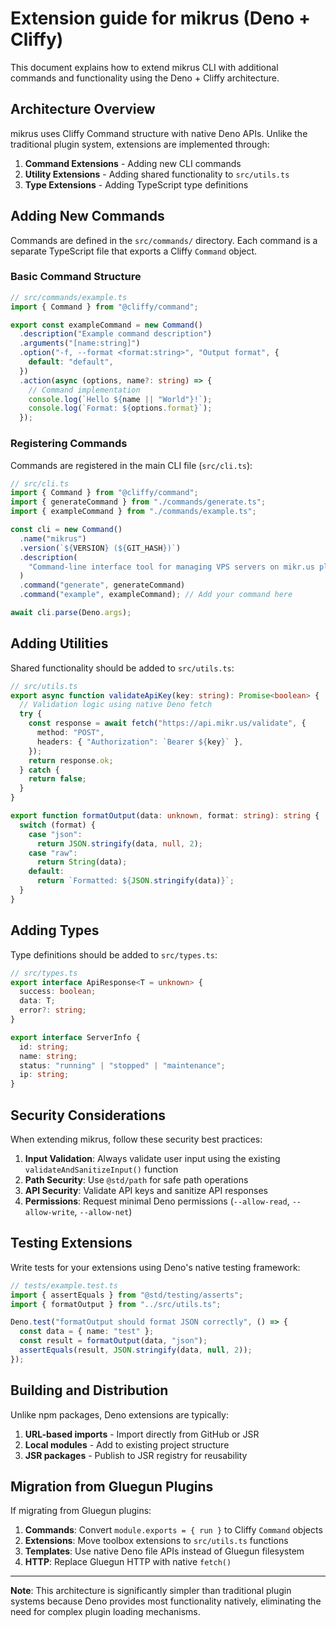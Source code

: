 # Extension guide for mikrus (Deno + Cliffy)

This document explains how to extend mikrus CLI with additional commands and
functionality using the Deno + Cliffy architecture.

## Architecture Overview

mikrus uses Cliffy Command structure with native Deno APIs. Unlike the
traditional plugin system, extensions are implemented through:

1. **Command Extensions** - Adding new CLI commands
2. **Utility Extensions** - Adding shared functionality to `src/utils.ts`
3. **Type Extensions** - Adding TypeScript type definitions

## Adding New Commands

Commands are defined in the `src/commands/` directory. Each command is a
separate TypeScript file that exports a Cliffy `Command` object.

### Basic Command Structure

```typescript
// src/commands/example.ts
import { Command } from "@cliffy/command";

export const exampleCommand = new Command()
  .description("Example command description")
  .arguments("[name:string]")
  .option("-f, --format <format:string>", "Output format", {
    default: "default",
  })
  .action(async (options, name?: string) => {
    // Command implementation
    console.log(`Hello ${name || "World"}!`);
    console.log(`Format: ${options.format}`);
  });
```

### Registering Commands

Commands are registered in the main CLI file (`src/cli.ts`):

```typescript
// src/cli.ts
import { Command } from "@cliffy/command";
import { generateCommand } from "./commands/generate.ts";
import { exampleCommand } from "./commands/example.ts";

const cli = new Command()
  .name("mikrus")
  .version(`${VERSION} (${GIT_HASH})`)
  .description(
    "Command-line interface tool for managing VPS servers on mikr.us platform",
  )
  .command("generate", generateCommand)
  .command("example", exampleCommand); // Add your command here

await cli.parse(Deno.args);
```

## Adding Utilities

Shared functionality should be added to `src/utils.ts`:

```typescript
// src/utils.ts
export async function validateApiKey(key: string): Promise<boolean> {
  // Validation logic using native Deno fetch
  try {
    const response = await fetch("https://api.mikr.us/validate", {
      method: "POST",
      headers: { "Authorization": `Bearer ${key}` },
    });
    return response.ok;
  } catch {
    return false;
  }
}

export function formatOutput(data: unknown, format: string): string {
  switch (format) {
    case "json":
      return JSON.stringify(data, null, 2);
    case "raw":
      return String(data);
    default:
      return `Formatted: ${JSON.stringify(data)}`;
  }
}
```

## Adding Types

Type definitions should be added to `src/types.ts`:

```typescript
// src/types.ts
export interface ApiResponse<T = unknown> {
  success: boolean;
  data: T;
  error?: string;
}

export interface ServerInfo {
  id: string;
  name: string;
  status: "running" | "stopped" | "maintenance";
  ip: string;
}
```

## Security Considerations

When extending mikrus, follow these security best practices:

1. **Input Validation**: Always validate user input using the existing
   `validateAndSanitizeInput()` function
2. **Path Security**: Use `@std/path` for safe path operations
3. **API Security**: Validate API keys and sanitize API responses
4. **Permissions**: Request minimal Deno permissions (`--allow-read`,
   `--allow-write`, `--allow-net`)

## Testing Extensions

Write tests for your extensions using Deno's native testing framework:

```typescript
// tests/example.test.ts
import { assertEquals } from "@std/testing/asserts";
import { formatOutput } from "../src/utils.ts";

Deno.test("formatOutput should format JSON correctly", () => {
  const data = { name: "test" };
  const result = formatOutput(data, "json");
  assertEquals(result, JSON.stringify(data, null, 2));
});
```

## Building and Distribution

Unlike npm packages, Deno extensions are typically:

1. **URL-based imports** - Import directly from GitHub or JSR
2. **Local modules** - Add to existing project structure
3. **JSR packages** - Publish to JSR registry for reusability

## Migration from Gluegun Plugins

If migrating from Gluegun plugins:

1. **Commands**: Convert `module.exports = { run }` to Cliffy `Command` objects
2. **Extensions**: Move toolbox extensions to `src/utils.ts` functions
3. **Templates**: Use native Deno file APIs instead of Gluegun filesystem
4. **HTTP**: Replace Gluegun HTTP with native `fetch()`

---

**Note**: This architecture is significantly simpler than traditional plugin
systems because Deno provides most functionality natively, eliminating the need
for complex plugin loading mechanisms.
